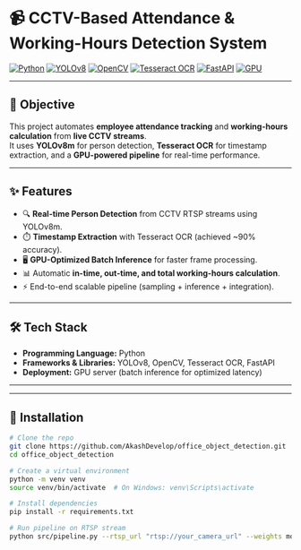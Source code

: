 # 📹 CCTV-Based Attendance & Working-Hours Detection System  

[![Python](https://img.shields.io/badge/Python-3.9+-blue.svg?logo=python)](https://www.python.org/)  [![YOLOv8](https://img.shields.io/badge/YOLOv8-Object%20Detection-green)](https://github.com/ultralytics/ultralytics)  [![OpenCV](https://img.shields.io/badge/OpenCV-Computer%20Vision-red)](https://opencv.org/)  [![Tesseract OCR](https://img.shields.io/badge/Tesseract-OCR-lightblue)](https://github.com/tesseract-ocr/tesseract)  [![FastAPI](https://img.shields.io/badge/FastAPI-Backend-teal)](https://fastapi.tiangolo.com/)  [![GPU](https://img.shields.io/badge/Compute-NVIDIA%20GPU-black)]()  

---

## 🎯 Objective  
This project automates **employee attendance tracking** and **working-hours calculation** from **live CCTV streams**.  
It uses **YOLOv8m** for person detection, **Tesseract OCR** for timestamp extraction, and a **GPU-powered pipeline** for real-time performance.  

---

## ✨ Features  
- 🔍 **Real-time Person Detection** from CCTV RTSP streams using YOLOv8m.  
- ⏱️ **Timestamp Extraction** with Tesseract OCR (achieved ~90% accuracy).  
- 🖥️ **GPU-Optimized Batch Inference** for faster frame processing.  
- 📊 Automatic **in-time, out-time, and total working-hours calculation**.  
- ⚡ End-to-end scalable pipeline (sampling + inference + integration).  

---

## 🛠️ Tech Stack  
- **Programming Language:** Python  
- **Frameworks & Libraries:** YOLOv8, OpenCV, Tesseract OCR, FastAPI  
- **Deployment:** GPU server (batch inference for optimized latency)  

---


---

## 🚀 Installation  

```bash
# Clone the repo
git clone https://github.com/AkashDevelop/office_object_detection.git
cd office_object_detection

# Create a virtual environment
python -m venv venv
source venv/bin/activate  # On Windows: venv\Scripts\activate

# Install dependencies
pip install -r requirements.txt

# Run pipeline on RTSP stream
python src/pipeline.py --rtsp_url "rtsp://your_camera_url" --weights models/yolov8m.pt


